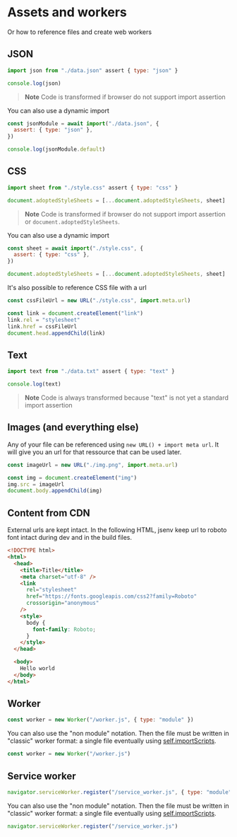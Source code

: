 # Assets and workers

Or how to reference files and create web workers

## JSON

```js
import json from "./data.json" assert { type: "json" }

console.log(json)
```

> **Note**
> Code is transformed if browser do not support import assertion

You can also use a dynamic import

```js
const jsonModule = await import("./data.json", {
  assert: { type: "json" },
})

console.log(jsonModule.default)
```

## CSS

```js
import sheet from "./style.css" assert { type: "css" }

document.adoptedStyleSheets = [...document.adoptedStyleSheets, sheet]
```

> **Note**
> Code is transformed if browser do not support import assertion or `document.adoptedStyleSheets`.

You can also use a dynamic import

```js
const sheet = await import("./style.css", {
  assert: { type: "css" },
})

document.adoptedStyleSheets = [...document.adoptedStyleSheets, sheet]
```

It's also possible to reference CSS file with a url

```js
const cssFileUrl = new URL("./style.css", import.meta.url)

const link = document.createElement("link")
link.rel = "stylesheet"
link.href = cssFileUrl
document.head.appendChild(link)
```

## Text

```js
import text from "./data.txt" assert { type: "text" }

console.log(text)
```

> **Note**
> Code is always transformed because "text" is not yet a standard import assertion

## Images (and everything else)

Any of your file can be referenced using `new URL() + import meta url`. It will give you an url for that ressource that can be used later.

```js
const imageUrl = new URL("./img.png", import.meta.url)

const img = document.createElement("img")
img.src = imageUrl
document.body.appendChild(img)
```

## Content from CDN

External urls are kept intact. In the following HTML, jsenv keep url to roboto font intact during dev and in the build files.

```html
<!DOCTYPE html>
<html>
  <head>
    <title>Title</title>
    <meta charset="utf-8" />
    <link
      rel="stylesheet"
      href="https://fonts.googleapis.com/css2?family=Roboto"
      crossorigin="anonymous"
    />
    <style>
      body {
        font-family: Roboto;
      }
    </style>
  </head>

  <body>
    Hello world
  </body>
</html>
```

<!-- Part below commented until the jsenv plugin for http urls is done -->
<!-- There is 2 circumstances where you might want to change the external url

1. You want to remove dependency to external urls in your build files
2. You want to transform code served by the CDN before it gets executed

### Remove CDN urls during build

Pass "preservedUrls" to "build".

```diff
import { build } from "@jsenv/core"

await build({
  rootDirectoryUrl: new URL("./", import.meta.url),
  buildDirectoryRelativeUrl: "dist",
  entryPoints: {
    "./main.html": "main.prod.html",
  },
  format: "esmodule",
+ preservedUrls: {
+   "https://fonts.googleapis.com/": false
+ }
})
```

Each url associated to false using "preservedUrls" will be fetched and turned into a file. The HTML file generated in the build directory will use a relative url instead of the CDN url.

```diff
<link
   rel="stylesheet"
-  href="https://fonts.googleapis.com/css2?family=Roboto"
+  href="assets/roboto_32789f.css"
/>
```

### Transform CDN content

For this use case let's assume you want to execute JavaScript from a CDN but code served by the CDN cannot be executed as it is. For example if you need to support old browsers where import/export is not supported.

```js
import { h, render } from "https://cdn.skypack.dev/preact@10.6.4"
```

```diff
import { startDevServer } from "@jsenv/core"

await startDevServer({
  rootDirectoryUrl: new URL("./", import.meta.url),
  buildDirectoryRelativeUrl: "dist",
  entryPoints: {
    "./main.html": "main.prod.html",
  },
  format: "esmodule",
+ preservedUrls: {
+   "https://cdn.skypack.dev/": false
+ }
})
```

> **Warning**
> Be sure to pass "preservedUrls" to startDevServer, executeTestPlan and build

--->

## Worker

```js
const worker = new Worker("/worker.js", { type: "module" })
```

You can also use the "non module" notation. Then the file must be written in "classic" worker format: a single file eventually using [self.importScripts](https://developer.mozilla.org/en-US/docs/Web/API/WorkerGlobalScope/importScripts).

```js
const worker = new Worker("/worker.js")
```

## Service worker

```js
navigator.serviceWorker.register("/service_worker.js", { type: "module" })
```

You can also use the "non module" notation. Then the file must be written in "classic" worker format: a single file eventually using [self.importScripts](https://developer.mozilla.org/en-US/docs/Web/API/WorkerGlobalScope/importScripts).

```js
navigator.serviceWorker.register("/service_worker.js")
```
